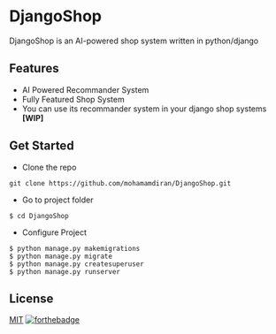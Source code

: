 # DjangoShop
DjangoShop is an AI-powered shop system written in python/django

## Features
- AI Powered Recommander System
- Fully Featured Shop System
- You can use its recommander system in your django shop systems **[WIP]**

## Get Started
- Clone the repo
```
git clone https://github.com/mohamamdiran/DjangoShop.git
```
- Go to project folder
```
$ cd DjangoShop
```
- Configure Project
```
$ python manage.py makemigrations
$ python manage.py migrate
$ python manage.py createsuperuser
$ python manage.py runserver
```

## License
[MIT](LICENSE)
[![forthebadge](https://forthebadge.com/images/badges/built-with-love.svg)](https://forthebadge.com)
